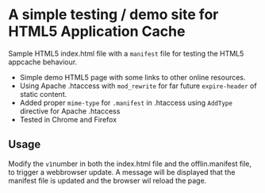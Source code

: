 # A simple testing / demo site for HTML5 Application Cache

Sample HTML5 index.html file with a `manifest` file for testing the HTML5 appcache behaviour.

* Simple demo HTML5 page with some links to other online resources.
* Using Apache .htaccess with `mod_rewrite` for far future `expire-header` of static content.
* Added proper `mime-type` for `.manifest` in .htaccess using `AddType` directive for Apache .htaccess
* Tested in Chrome and Firefox

## Usage

Modify the `v1`number in both the index.html file and the offlin.manifest file, to trigger a webbrowser update. A message will be displayed that the manifest file is updated and the browser wil reload the page.